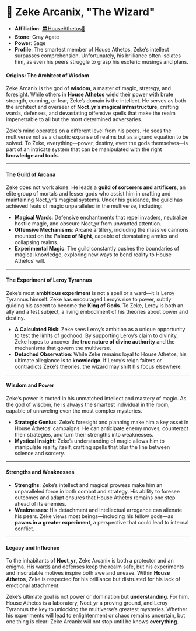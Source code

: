 # 🖤 Zeke Arcanix, "The Wizard"

- **Affiliation**: [🏛HouseAthetos🖤](🏛HouseAthetos🖤.md)
- **Stone**: Gray Agate
- **Power**: Sage
- **Profile**: The smartest member of House Athetos, Zeke’s intellect surpasses comprehension. Unfortunately, his brilliance often isolates him, as even his peers struggle to grasp his esoteric musings and plans.

#### Origins: The Architect of Wisdom

Zeke Arcanix is the god of **wisdom**, a master of magic, strategy, and foresight. While others in **House Athetos** wield their power with brute strength, cunning, or fear, Zeke’s domain is the intellect. He serves as both the architect and overseer of **Noct_yr’s magical infrastructure**, crafting wards, defenses, and devastating offensive spells that make the realm impenetrable to all but the most determined adversaries.

Zeke’s mind operates on a different level from his peers. He sees the multiverse not as a chaotic expanse of realms but as a grand equation to be solved. To Zeke, everything—power, destiny, even the gods themselves—is part of an intricate system that can be manipulated with the right **knowledge and tools**.

---

#### The Guild of Arcana

Zeke does not work alone. He leads a **guild of sorcerers and artificers**, an elite group of mortals and lesser gods who assist him in crafting and maintaining Noct_yr’s magical systems. Under his guidance, the guild has achieved feats of magic unparalleled in the multiverse, including:

- **Magical Wards**: Defensive enchantments that repel invaders, neutralize hostile magic, and obscure Noct_yr from unwanted attention.
- **Offensive Mechanisms**: Arcane artillery, including the massive cannons mounted on the **Palace of Night**, capable of devastating armies and collapsing realms.
- **Experimental Magic**: The guild constantly pushes the boundaries of magical knowledge, exploring new ways to bend reality to House Athetos’ will.

---

#### The Experiment of Leroy Tyrannus

Zeke’s most **ambitious experiment** is not a spell or a ward—it is Leroy Tyrannus himself. Zeke has encouraged Leroy’s rise to power, subtly guiding his ascent to become the **King of Gods**. To Zeke, Leroy is both an ally and a test subject, a living embodiment of his theories about power and destiny.

- **A Calculated Risk**: Zeke sees Leroy’s ambition as a unique opportunity to test the limits of godhood. By supporting Leroy’s claim to divinity, Zeke hopes to uncover the **true nature of divine authority** and the mechanisms that govern the multiverse.
- **Detached Observation**: While Zeke remains loyal to House Athetos, his ultimate allegiance is to **knowledge**. If Leroy’s reign falters or contradicts Zeke’s theories, the wizard may shift his focus elsewhere.

---

#### Wisdom and Power

Zeke’s power is rooted in his unmatched intellect and mastery of magic. As the god of wisdom, he is always the smartest individual in the room, capable of unraveling even the most complex mysteries.

- **Strategic Genius**: Zeke’s foresight and planning make him a key asset in House Athetos’ campaigns. He can anticipate enemy moves, counteract their strategies, and turn their strengths into weaknesses.
- **Mystical Insight**: Zeke’s understanding of magic allows him to manipulate reality itself, crafting spells that blur the line between science and sorcery.

---

#### Strengths and Weaknesses

- **Strengths**: Zeke’s intellect and magical prowess make him an unparalleled force in both combat and strategy. His ability to foresee outcomes and adapt ensures that House Athetos remains one step ahead of its enemies.
- **Weaknesses**: His detachment and intellectual arrogance can alienate his peers. Zeke views most beings—including his fellow gods—as **pawns in a greater experiment**, a perspective that could lead to internal conflict.

---

#### Legacy and Influence

To the inhabitants of **Noct_yr**, Zeke Arcanix is both a protector and an enigma. His wards and defenses keep the realm safe, but his experiments and inscrutable motives inspire both awe and unease. Within **House Athetos**, Zeke is respected for his brilliance but distrusted for his lack of emotional attachment.

Zeke’s ultimate goal is not power or domination but **understanding**. For him, House Athetos is a laboratory, Noct_yr a proving ground, and Leroy Tyrannus the key to unlocking the multiverse’s greatest mysteries. Whether his experiments will lead to enlightenment or chaos remains uncertain, but one thing is clear: Zeke Arcanix will not stop until he knows **everything**.